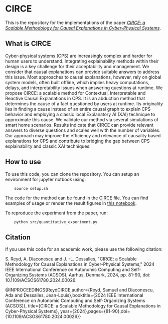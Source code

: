 # CIRCE

This is the repository for the implementations of the paper [*CIRCE: a Scalable Methodology for Causal Explanations in Cyber-Physical Systems*](https://ieeexplore.ieee.org/document/10771469).

## What is CIRCE

Cyber-physical systems (CPS) are increasingly complex and harder for human users to understand. Integrating explainability methods within their design is a key challenge for their acceptability and management. We consider that causal explanations can provide suitable answers to address this issue. Most approaches to causal explanations, however, rely on global system models, often built offline, which implies heavy computations, delays, and interpretability issues when answering questions at runtime. We propose CIRCE: a scalable method for Contextual, Interpretable and Reactive Causal Explanations in CPS. It is an abduction method that determines the cause of a fact questioned by users at runtime. Its originality lies in finding a cause instead of an entire causal graph to explain CPS behavior and employing a classic local Explanatory AI (XAI) technique to approximate this cause. We validate our method via several simulations of smart home scenarios. Results indicate that CIRCE can provide relevant answers to diverse questions and scales well with the number of variables. Our approach may improve the efficiency and relevance of causality based explanations for CPS and contribute to bridging the gap between CPS explainability and classic XAI techniques.

## How to use

To use this code, you can clone the repository. You can setup an environment for jupyter notbook using:

```
    source setup.sh
```

The code for the method can be found in the [CIRCE](src/CIRCE.py) file. You can find examples of usage or render the result figures in [this notebook](src/CIRCE.ipynb). 

To reproduce the experiment from the paper, run:

```
    python src/quantitative_experiment.py
```

## Citation

If you use this code for an academic work, please use the following citation:

S. Reyd, A. Diaconescu and J. -L. Dessalles, "CIRCE: a Scalable Methodology for Causal Explanations in Cyber-Physical Systems," 2024 IEEE International Conference on Autonomic Computing and Self-Organizing Systems (ACSOS), Aarhus, Denmark, 2024, pp. 81-90, doi: 10.1109/ACSOS61780.2024.00026.

@INPROCEEDINGS{ReydCIRCE,author={Reyd, Samuel and Diaconescu, Ada and Dessalles, Jean-Louis},booktitle={2024 IEEE International Conference on Autonomic Computing and Self-Organizing Systems (ACSOS)}, title={CIRCE: a Scalable Methodology for Causal Explanations in Cyber-Physical Systems}, year={2024},pages={81-90},doi={10.1109/ACSOS61780.2024.00026}}
